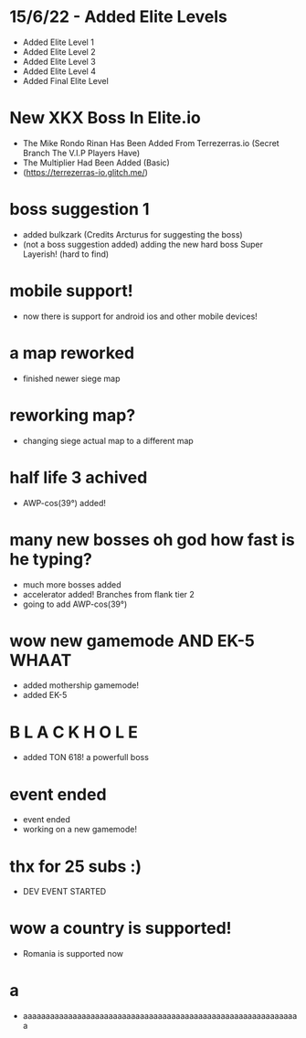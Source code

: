# 15/6/22 - Added Elite Levels
- Added Elite Level 1
- Added Elite Level 2
- Added Elite Level 3
- Added Elite Level 4
- Added Final Elite Level
# New XKX Boss In Elite.io
- The Mike Rondo Rinan Has Been Added From Terrezerras.io (Secret Branch The V.I.P Players Have)
- The Multiplier Had Been Added (Basic)
- (https://terrezerras-io.glitch.me/)
# boss suggestion 1
- added bulkzark (Credits Arcturus for suggesting the boss)
- (not a boss suggestion added) adding the new hard boss Super Layerish! (hard to find)
# mobile support!
- now there is support for android ios and other mobile devices!
# a map reworked
- finished newer siege map
# reworking map?
- changing siege actual map to a different map
# half life 3 achived
- AWP-cos(39°) added!
# many new bosses oh god how fast is he typing?
- much more bosses added 
- accelerator added! Branches from flank tier 2
- going to add AWP-cos(39°)
# wow new gamemode AND EK-5 WHAAT
- added mothership gamemode!
- added EK-5
# B L A C K  H O L E
- added TON 618! a powerfull boss
# event ended
- event ended
- working on a new gamemode!
# thx for 25 subs :)
- DEV EVENT STARTED

# wow a country is supported!
- Romania is supported now
# a
- aaaaaaaaaaaaaaaaaaaaaaaaaaaaaaaaaaaaaaaaaaaaaaaaaaaaaaaaaaaaaa